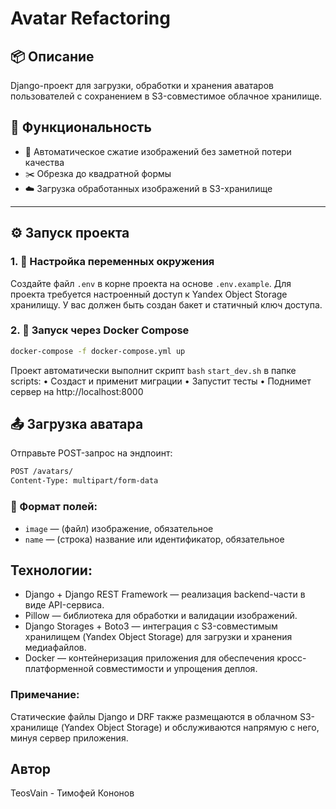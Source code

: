 # Avatar Refactoring

## 📦 Описание
Django-проект для загрузки, обработки и хранения аватаров пользователей с сохранением в S3-совместимое облачное хранилище.

## 🚀 Функциональность

- 🔄 Автоматическое сжатие изображений без заметной потери качества
- ✂️ Обрезка до квадратной формы
- ☁️ Загрузка обработанных изображений в S3-хранилище

---

## ⚙️ Запуск проекта

### 1. 📁 Настройка переменных окружения

Создайте файл `.env` в корне проекта на основе `.env.example`. Для проекта требуется настроенный доступ к Yandex Object Storage хранилищу. У вас должен быть создан бакет и статичный ключ доступа.

### 2. 🐳 Запуск через Docker Compose

```bash
docker-compose -f docker-compose.yml up
```

Проект автоматически выполнит скрипт `bash` `start_dev.sh` в папке scripts:
	•	Создаст и применит миграции
	•	Запустит тесты
	•	Поднимет сервер на http://localhost:8000

## 📤 Загрузка аватара

Отправьте POST-запрос на эндпоинт:

``` bash
POST /avatars/
Content-Type: multipart/form-data
```

### 🔸 Формат полей:

- `image` — (файл) изображение, обязательное
- `name` — (строка) название или идентификатор, обязательное

## Технологии:
- Django + Django REST Framework — реализация backend-части в виде API-сервиса.
- Pillow — библиотека для обработки и валидации изображений.
- Django Storages + Boto3 — интеграция с S3-совместимым хранилищем (Yandex Object Storage) для загрузки и хранения медиафайлов.
- Docker — контейнеризация приложения для обеспечения кросс-платформенной совместимости и упрощения деплоя.


### Примечание:
Статические файлы Django и DRF также размещаются в облачном S3-хранилище (Yandex Object Storage) и обслуживаются напрямую с него, минуя сервер приложения.


## Автор
TeosVain - Тимофей Кононов